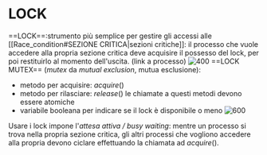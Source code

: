 # LOCK
==LOCK==:strumento più semplice per gestire gli accessi alle [[Race_condition#SEZIONE CRITICA|sezioni critiche]]: il processo che vuole accedere alla propria sezione critica deve acquisire il possesso del lock, per poi restituirlo al momento dell'uscita. (link a processo)
![400](lock.png)
==LOCK MUTEX== (_mutex_ da _mutual exclusion_, mutua esclusione):
- metodo per acquisire: $acquire()$
- metodo per rilasciare: $release()$
	le chiamate a questi metodi devono essere atomiche
- variabile booleana per indicare se il lock è disponibile o meno
![600](lock2.png)

Usare i lock impone l'_attesa attiva / busy waiting_: mentre un processo si trova nella propria sezione critica, gli altri processi che vogliono accedere alla propria devono ciclare effettuando la chiamata ad $acquire()$.